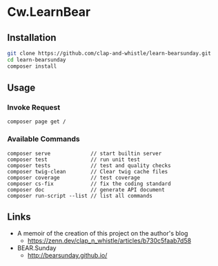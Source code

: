 # Cw.LearnBear

## Installation

```bash
git clone https://github.com/clap-and-whistle/learn-bearsunday.git
cd learn-bearsunday
composer install
```

## Usage

### Invoke Request

    composer page get /

### Available Commands

    composer serve             // start builtin server
    composer test              // run unit test
    composer tests             // test and quality checks
    composer twig-clean        // Clear twig cache files
    composer coverage          // test coverage
    composer cs-fix            // fix the coding standard
    composer doc               // generate API document
    composer run-script --list // list all commands
 
## Links

- A memoir of the creation of this project on the author's blog
  - https://zenn.dev/clap_n_whistle/articles/b730c5faab7d58
- BEAR.Sunday
  - http://bearsunday.github.io/
